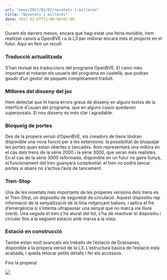 ```yaml
---
url: "news/2017/02/07/novetats-i-millores"
title: "Novetats i millores"
date: 2017-02-07T12:00:00+01:00
---
```

Durant els darrers mesos, encara que hagi estat una feina invisible, hem realitzat canvis a OpenBVE i a la L3 per millorar encara més el projecte en el futur. Aquí en fem un recull:

### Traducció actualitzada

S’han revisat les traduccions del programa OpenBVE. El canvi més important el notaran els usuaris del programa en castellà, que podran gaudir d’un gestor de paquets completament traduït.

### Millores del disseny del joc

Hem detectat que hi havia errors greus de disseny en alguns textos de la interfície d’usuari del programa, que en alguns casos quedaven superposats. El nou disseny és més clar i agradable.

### Bloqueig de portes

Des de la propera versió d’OpenBVE, els creadors de trens tindran disponible una nova funció per a les extensions: la possibilitat de bloquejar les portes quan estan obertes o tancades. Això representarà una millora en el cas dels trens de la sèrie 2000 i la sèrie 3000, que seran més realistes. En el cas de la sèrie 3000 reformada, disponible en un futur no gaire llunyà, el funcionament del tren guanyarà complexitat: el tren no podrà tancar portes si abans no s’activa l’avís de tancament.

### Tren-Stop

Una de les novetats més importants de les properes versions dels trens és el Tren-Stop, un dispositiu de seguretat de circulació. Aquest dispositiu rep informació de la senyalització de la línia mitjançant balises, i aplica el fre d’emergència si s’intenta ultrapassar una senyal que no marca via lliure (verd). Una vegada el tren s’ha aturat del tot, s’ha de reactivar el dispositiu i circular fins a la següent estació amb marxa a la vista.

### Estació en construcció

També estan molt avançats els treballs de l’estació de Drassanes, disponible a la propera versió de la L3. L’estructura bàsica de l’estació està acabada, i queda retocar petits detalls i fer els accessos.

Fins la propera!

<img src="/images/noticies/20170207/1.png">
